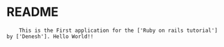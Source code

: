 # README

        This is the First application for the ['Ruby on rails tutorial'] by ['Denesh']. Hello World!!